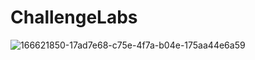 # ChallengeLabs
![166621850-17ad7e68-c75e-4f7a-b04e-175aa44e6a59](https://user-images.githubusercontent.com/84852692/166680682-d413a363-516b-4fae-bd7f-7e9c1abb2a4c.png)
